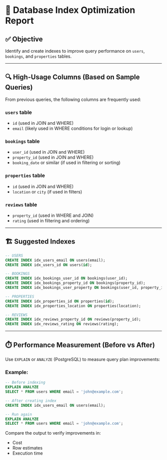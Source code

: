 # 🧠 Database Index Optimization Report

## ✅ Objective

Identify and create indexes to improve query performance on `users`, `bookings`, and `properties` tables.

---

## 🔍 High-Usage Columns (Based on Sample Queries)

From previous queries, the following columns are frequently used:

### `users` table

- `id` (used in JOIN and WHERE)
- `email` (likely used in WHERE conditions for login or lookup)

### `bookings` table

- `user_id` (used in JOIN and WHERE)
- `property_id` (used in JOIN and WHERE)
- `booking_date` or similar (if used in filtering or sorting)

### `properties` table

- `id` (used in JOIN and WHERE)
- `location` or `city` (if used in filters)

### `reviews` table

- `property_id` (used in WHERE and JOIN)
- `rating` (used in filtering and ordering)

---

## 🏗️ Suggested Indexes

```sql
-- USERS
CREATE INDEX idx_users_email ON users(email);
CREATE INDEX idx_users_id ON users(id);

-- BOOKINGS
CREATE INDEX idx_bookings_user_id ON bookings(user_id);
CREATE INDEX idx_bookings_property_id ON bookings(property_id);
CREATE INDEX idx_bookings_user_property ON bookings(user_id, property_id);

-- PROPERTIES
CREATE INDEX idx_properties_id ON properties(id);
CREATE INDEX idx_properties_location ON properties(location);

-- REVIEWS
CREATE INDEX idx_reviews_property_id ON reviews(property_id);
CREATE INDEX idx_reviews_rating ON reviews(rating);
```

---

## ⏱️ Performance Measurement (Before vs After)

Use `EXPLAIN` or `ANALYZE` (PostgreSQL) to measure query plan improvements:

### Example:

```sql
-- Before indexing
EXPLAIN ANALYZE
SELECT * FROM users WHERE email = 'john@example.com';

-- After creating index
CREATE INDEX idx_users_email ON users(email);

-- Run again
EXPLAIN ANALYZE
SELECT * FROM users WHERE email = 'john@example.com';
```

Compare the output to verify improvements in:

- Cost
- Row estimates
- Execution time
